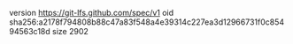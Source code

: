 version https://git-lfs.github.com/spec/v1
oid sha256:a2178f794808b88c47a83f548a4e39314c227ea3d12966731f0c85494563c18d
size 2902
